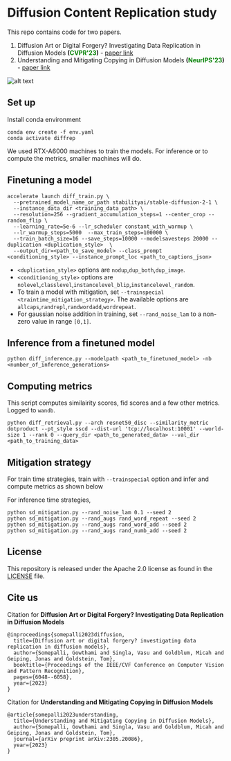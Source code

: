 # Diffusion Content Replication study

This repo contains code for two papers.

1. Diffusion Art or Digital Forgery? Investigating Data Replication in Diffusion Models **(<font color="green">CVPR'23</font>)** - [paper link](https://openaccess.thecvf.com/content/CVPR2023/papers/Somepalli_Diffusion_Art_or_Digital_Forgery_Investigating_Data_Replication_in_Diffusion_CVPR_2023_paper.pdf)
2. Understanding and Mitigating Copying in Diffusion Models **(<font color="green">NeurIPS'23</font>)** - [paper link](https://arxiv.org/abs/2305.20086)


![alt text](wide_teaser.jpg "Generations from Stable Diffusion v1.4 and corresponding matches from LAION-A 6+")


## Set up

Install conda environment

```
conda env create -f env.yaml
conda activate diffrep
```
We used RTX-A6000 machines to train the models. For inference or to compute the metrics, smaller machines will do.

## Finetuning a model

```
accelerate launch diff_train.py \
  --pretrained_model_name_or_path stabilityai/stable-diffusion-2-1 \
  --instance_data_dir <training_data_path> \
  --resolution=256 --gradient_accumulation_steps=1 --center_crop --random_flip \
  --learning_rate=5e-6 --lr_scheduler constant_with_warmup \
  --lr_warmup_steps=5000  --max_train_steps=100000 \
  --train_batch_size=16 --save_steps=10000 --modelsavesteps 20000 --duplication <duplication_style>  \
  --output_dir=<path_to_save_model> --class_prompt <conditioning_style> --instance_prompt_loc <path_to_captions_json>

```

- `<duplication_style>` options are `nodup`,`dup_both`,`dup_image`.
- `<conditioning_style>` options are `nolevel`,`classlevel`,`instancelevel_blip`,`instancelevel_random`.
-  To train a model with mitigation, set `--trainspecial <traintime_mitigation_strategy>`. The available options are `allcaps`,`randrepl`,`randwordadd`,`wordrepeat`. 
- For gaussian noise addition in training, set `--rand_noise_lam` to a non-zero value in range `[0,1]`.


## Inference from a finetuned model

```
python diff_inference.py --modelpath <path_to_finetuned_model> -nb <number_of_inference_generations>
```

## Computing metrics

This script computes similairity scores, fid scores and a few other metrics. Logged to `wandb`.

```
python diff_retrieval.py --arch resnet50_disc --similarity_metric dotproduct --pt_style sscd --dist-url 'tcp://localhost:10001' --world-size 1 --rank 0 --query_dir <path_to_generated_data> --val_dir <path_to_training_data>

```

## Mitigation strategy

For train time strategies, train with `--trainspecial` option and infer and compute metrics as shown below

For inference time strategies, 

```
python sd_mitigation.py --rand_noise_lam 0.1 --seed 2
python sd_mitigation.py --rand_augs rand_word_repeat --seed 2
python sd_mitigation.py --rand_augs rand_word_add --seed 2
python sd_mitigation.py --rand_augs rand_numb_add --seed 2
```

## License
This repository is released under the Apache 2.0 license as found in the [LICENSE](LICENSE) file.

## Cite us

Citation for **Diffusion Art or Digital Forgery? Investigating Data Replication in Diffusion Models**
```
@inproceedings{somepalli2023diffusion,
  title={Diffusion art or digital forgery? investigating data replication in diffusion models},
  author={Somepalli, Gowthami and Singla, Vasu and Goldblum, Micah and Geiping, Jonas and Goldstein, Tom},
  booktitle={Proceedings of the IEEE/CVF Conference on Computer Vision and Pattern Recognition},
  pages={6048--6058},
  year={2023}
}
```

Citation for **Understanding and Mitigating Copying in Diffusion Models**
```
@article{somepalli2023understanding,
  title={Understanding and Mitigating Copying in Diffusion Models},
  author={Somepalli, Gowthami and Singla, Vasu and Goldblum, Micah and Geiping, Jonas and Goldstein, Tom},
  journal={arXiv preprint arXiv:2305.20086},
  year={2023}
}
```
